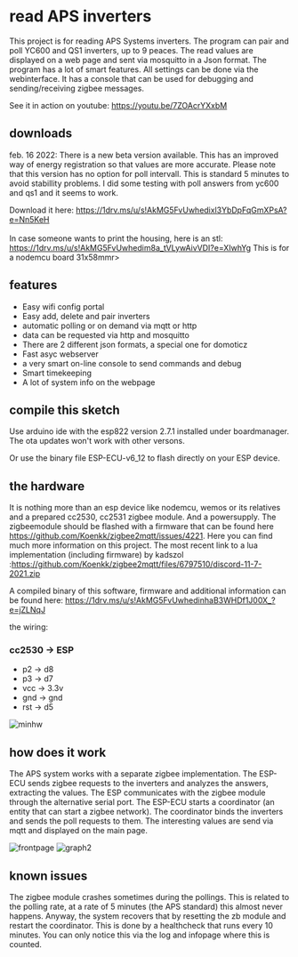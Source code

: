 # read APS inverters
This project is for reading APS Systems inverters. The program can pair and poll YC600 and QS1 inverters, up to 9 peaces. The read values are displayed on a web page and sent via mosquitto in a Json format.
The program has a lot of smart features. All settings can be done via the webinterface. It has a console that can be used for debugging and sending/receiving zigbee messages.

See it in action on youtube: https://youtu.be/7ZOAcrYXxbM

## downloads
feb. 16 2022: There is a new beta version available. This has an improved way of energy registration so that values are more accurate. Please note that this version has no option for poll intervall. This is standard 5 minutes to avoid stabillity problems.
I did some testing with poll answers from yc600 and qs1 and it seems to work. 

Download it here: https://1drv.ms/u/s!AkMG5FvUwhedixl3YbDpFqGmXPsA?e=Nn5KeH
<br><br>In case someone wants to print the housing, here is an stl: https://1drv.ms/u/s!AkMG5FvUwhedim8a_tVLywAivVDI?e=XIwhYg
This is for a nodemcu board 31x58mmr>

## features
- Easy wifi config portal
- Easy add, delete and pair inverters
- automatic polling or on demand via mqtt or http
- data can be requested via http and mosquitto
- There are 2 different json formats, a special one for domoticz
- Fast asyc webserver
- a very smart on-line console to send commands and debug
- Smart timekeeping
- A lot of system info on the webpage

## compile this sketch
Use arduino ide with the esp822 version 2.7.1 installed under boardmanager. The ota updates won't work with other versons.

Or use the binary file ESP-ECU-v6_12 to flash directly on your ESP device.

## the hardware
It is nothing more than an esp device like nodemcu, wemos or its relatives and a prepared cc2530, cc2531 zigbee module. And a powersupply.
The zigbeemodule should be flashed with a firmware that can be found here https://github.com/Koenkk/zigbee2mqtt/issues/4221. Here you can find much more information on this project.
The most recent link to a lua implementation (including firmware) by kadszol :https://github.com/Koenkk/zigbee2mqtt/files/6797510/discord-11-7-2021.zip

A compiled binary of this software, firmware and additional information can be found here: https://1drv.ms/u/s!AkMG5FvUwhedinhaB3WHDf1J00X_?e=jZLNqJ 

the wiring:
### cc2530 -> ESP 
-  p2   -> d8
-  p3   -> d7
-  vcc  -> 3.3v
-  gnd  -> gnd
-  rst  -> d5

![minhw](https://user-images.githubusercontent.com/12282915/138685751-98112dfd-8ed8-4185-9de7-c2e2e8f005a9.jpg)
## how does it work
The APS system works with a separate zigbee implementation. The ESP-ECU sends zigbee requests to the inverters and analyzes the answers, extracting the values. 
The ESP communicates with the zigbee module through the alternative serial port.
The ESP-ECU starts a coordinator (an entity that can start a zigbee network). The coordinator binds the inverters and sends the poll requests to them.
The interesting values are send via mqtt and displayed on the main page.

![frontpage](https://user-images.githubusercontent.com/12282915/138686152-3b065a7c-88f8-49d6-bf89-c512f82fd562.jpg)
![graph2](https://user-images.githubusercontent.com/12282915/139062602-71e92216-9703-4fc4-acc6-fabf544c4ffd.jpg)

## known issues
The zigbee module crashes sometimes during the pollings. This is related to the polling rate, at a rate of 5 minutes (the APS standard) this almost never happens. Anyway, the system recovers that by resetting the zb module and restart the coordinator. This is done by a healthcheck that runs every 10 minutes. You can only notice this via the log and infopage where this is counted.
